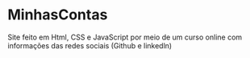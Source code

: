 # MinhasContas
Site feito em Html, CSS e JavaScript por meio de um curso online com informações das redes sociais (Github e linkedln) 
